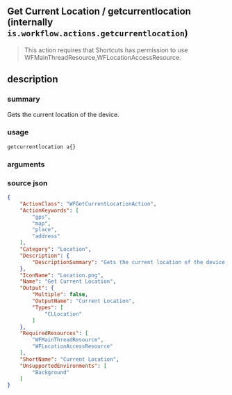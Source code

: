
## Get Current Location / getcurrentlocation (internally `is.workflow.actions.getcurrentlocation`)


> This action requires that Shortcuts has permission to use WFMainThreadResource,WFLocationAccessResource.


## description
### summary
Gets the current location of the device.


### usage
`getcurrentlocation a{}`

### arguments


### source json

```json
{
	"ActionClass": "WFGetCurrentLocationAction",
	"ActionKeywords": [
		"gps",
		"map",
		"place",
		"address"
	],
	"Category": "Location",
	"Description": {
		"DescriptionSummary": "Gets the current location of the device."
	},
	"IconName": "Location.png",
	"Name": "Get Current Location",
	"Output": {
		"Multiple": false,
		"OutputName": "Current Location",
		"Types": [
			"CLLocation"
		]
	},
	"RequiredResources": [
		"WFMainThreadResource",
		"WFLocationAccessResource"
	],
	"ShortName": "Current Location",
	"UnsupportedEnvironments": [
		"Background"
	]
}
```

